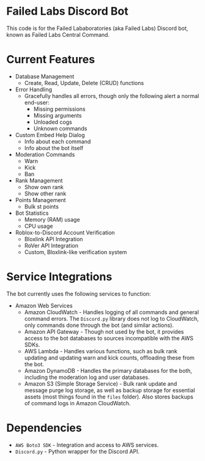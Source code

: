 # Failed Labs Discord Bot
This code is for the Failed Lababoratories (aka Failed Labs) Discord bot, known as Failed Labs Central Command.

# Current Features
- Database Management
    - Create, Read, Update, Delete (CRUD) functions
- Error Handling
    - Gracefully handles all errors, though only the following alert a normal end-user:
        - Missing permissions
        - Missing arguments
        - Unloaded cogs
        - Unknown commands
- Custom Embed Help Dialog
    - Info about each command
    - Info about the bot itself
- Moderation Commands
    - Warn
    - Kick
    - Ban
- Rank Management
    - Show own rank
    - Show other rank
- Points Management
    - Bulk st points
- Bot Statistics
    - Memory (RAM) usage
    - CPU usage
- Roblox-to-Discord Account Verification
    - Bloxlink API Integration
    - RoVer API Integration
    - Custom, Bloxlink-like verification system

# Service Integrations
The bot currently uses fhe following services to function:
- Amazon Web Services
    - Amazon CloudWatch - Handles logging of all commands and general command errors. The `Discord.py` library does not log to CloudWatch, only commands done through the bot (and similar actions).
    - Amazon API Gateway - Though not used by the bot, it provides access to the bot databases to sources incompatible with the AWS SDKs.
    - AWS Lambda - Handles various functions, such as bulk rank updating and updating warn and kick counts, offloading these from the bot.
    - Amazon DynamoDB - Handles the primary databases for the both, including the moderation log and user databases.
    - Amazon S3 (Simple Storage Service) - Bulk rank update and message purge log storage, as well as backup storage for essential assets (most things found in the `files` folder). Also stores backups of command logs in Amazon CloudWatch.

# Dependencies
- `AWS Boto3 SDK` - Integration and access to AWS services.
- `Discord.py` - Python wrapper for the Discord API.